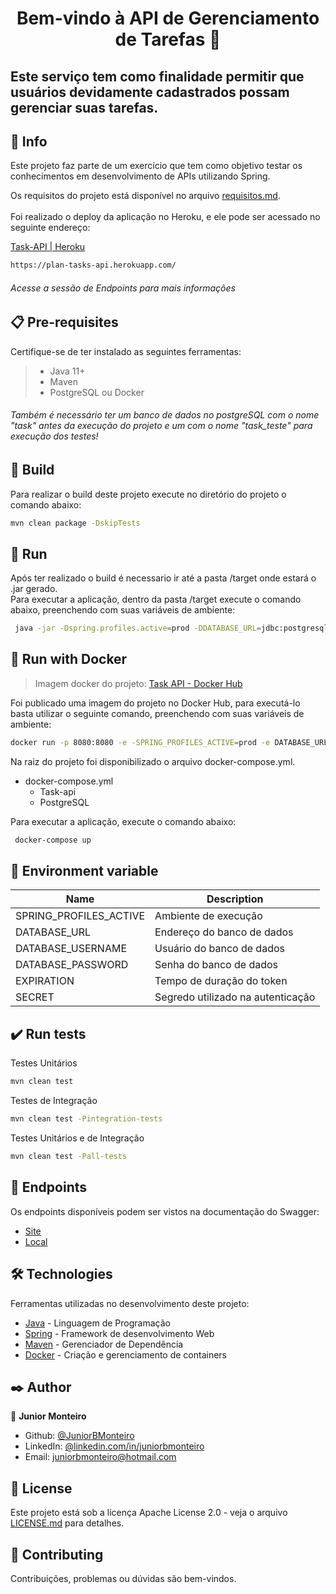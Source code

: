 <h1 align="center">Bem-vindo à API de Gerenciamento de Tarefas 👋</h1>

<h2> Este serviço tem como finalidade permitir que usuários devidamente cadastrados possam gerenciar suas tarefas. 

## :pushpin: Info
Este projeto faz parte de um exercício que tem como objetivo testar os conhecimentos em desenvolvimento de APIs utilizando Spring.

Os requisitos do projeto está disponível no arquivo [requisitos.md](https://github.com/JuniorBMonteiro/task-api/blob/main/requisitos.md).<br>   
Foi realizado o deploy da aplicação no Heroku, e ele pode ser acessado no seguinte endereço:

[Task-API | Heroku](https://plan-tasks-api.herokuapp.com/)

```sh
https://plan-tasks-api.herokuapp.com/
```

<h6>Acesse a sessão de Endpoints para mais informações</h6>

  
## 📋 Pre-requisites
Certifique-se de ter instalado as seguintes ferramentas:

>* Java 11+
>* Maven
>* PostgreSQL ou Docker
<h6>Também é necessário ter um banco de dados no postgreSQL com o nome "task" antes da execução do projeto e um com o nome "task_teste" para execução dos testes!<h6>  

## :wrench: Build 
Para realizar o build deste projeto execute no diretório do projeto o comando abaixo:

```sh
mvn clean package -DskipTests
```

## 🚀 Run

Após ter realizado o build é necessario ir até a pasta /target onde estará o .jar gerado.  
Para executar a aplicação, dentro da pasta /target execute o comando abaixo, preenchendo com suas variáveis de ambiente:

```sh
 java -jar -Dspring.profiles.active=prod -DDATABASE_URL=jdbc:postgresql://localhost:5432/task -DDATABASE_USERNAME=? -DDATABASE_PASSWORD=? -DEXPIRATION=? -DSECRET=? task-0.0.1-SNAPSHOT.jar

```

## 🚀 Run with Docker
>Imagem docker do projeto: <a href="https://hub.docker.com/r/juniorbmonteiro/task-api">Task API - Docker Hub</a> 

Foi publicado uma imagem do projeto no Docker Hub, para executá-lo basta utilizar o seguinte comando, preenchendo com suas variáveis de ambiente:

```sh
docker run -p 8080:8080 -e -SPRING_PROFILES_ACTIVE=prod -e DATABASE_URL=jdbc:postgresql://localhost:5432/task -e DATABASE_USERNAME=? -e DATABASE_PASSWORD=? -e EXPIRATION=? -e SECRET=? --net=host juniorbmonteiro/task-api
```

Na raiz do projeto foi disponibilizado o arquivo docker-compose.yml.  

* docker-compose.yml
  * Task-api
  * PostgreSQL
  
Para executar a aplicação, execute o comando abaixo:
```sh
 docker-compose up
```

## :key: Environment variable

|Name|Description|
|---|---|
|SPRING_PROFILES_ACTIVE|Ambiente de execução|
|DATABASE_URL|Endereço do banco de dados|
|DATABASE_USERNAME|Usuário do banco de dados|
|DATABASE_PASSWORD|Senha do banco de dados|
|EXPIRATION|Tempo de duração do token|
|SECRET|Segredo utilizado na autenticação|

## :heavy_check_mark: Run tests

Testes Unitários
```sh
mvn clean test
```
Testes de Integração
```sh
mvn clean test -Pintegration-tests
```
Testes Unitários e de Integração
```sh
mvn clean test -Pall-tests
```
## :dart: Endpoints
Os endpoints disponíveis podem ser vistos na documentação do Swagger:
* [Site](https://plan-tasks-api.herokuapp.com/swagger-ui/index.html)
* [Local](http://localhost:8080/swagger-ui.html)

## 🛠️ Technologies

Ferramentas utilizadas no desenvolvimento deste projeto:
* [Java](https://www.oracle.com/br/java/) - Linguagem de Programação
* [Spring](https://spring.io/) - Framework de desenvolvimento Web
* [Maven](https://maven.apache.org/) - Gerenciador de Dependência
* [Docker](https://www.docker.com/) - Criação e gerenciamento de containers

## ✒️ Author

👤 **Junior Monteiro**

* Github: [@JuniorBMonteiro](https://github.com/JuniorBMonteiro)
* LinkedIn: [@linkedin.com\/in\/juniorbmonteiro](https://linkedin.com/in/linkedin.com\/in\/juniorbmonteiro)
* Email: [juniorbmonteiro@hotmail.com](juniorbmonteiro@hotmail.com)

## 📄 License

Este projeto está sob a licença Apache License 2.0 - veja o arquivo [LICENSE.md](https://github.com/JuniorBMonteiro/task-api/blob/main/LICENSE) para detalhes.

## 🎁 Contributing

Contribuições, problemas ou dúvidas são bem-vindos.
